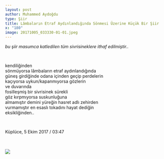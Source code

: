 ```yaml
---
layout: post
author: Muhammed Aydoğdu
type: Şiir
title: Lâmbaların Etraf Aydınlandığında Sönmesi Üzerine Küçük Bir Şiir Denemesi
x: "180"
image: 20171005_033330-01-01.jpeg
---
```



_bu şiir masumca katledilen tüm sivrisineklere ithaf edilmiştir.._


<br/>

kendiliğinden  
sönmüyorsa lâmbaların etraf aydınlandığında  
güneş girdiğinde odana içinden geçip perdelerin  
kaçıyorsa uykun/kapanmıyorsa gözlerin  
ve duvarında  
fosilleşmiş bir sivrisinek sürekli  
göz kırpmıyorsa suskunluğuna  
almamıştır demini yüreğin hasret adlı zehirden  
vurmamıştır en esaslı tokadını hayat dediğin  
eksikliğinden..  

<br/>

Küplüce, 5 Ekim 2017 / 03:47

<br/>
<br/>
<img src="http://ceriha.com/images/20171005_033330-01-01.jpeg" class="img-responsive" class="img-thumbnail">
<br/>
<br/>
